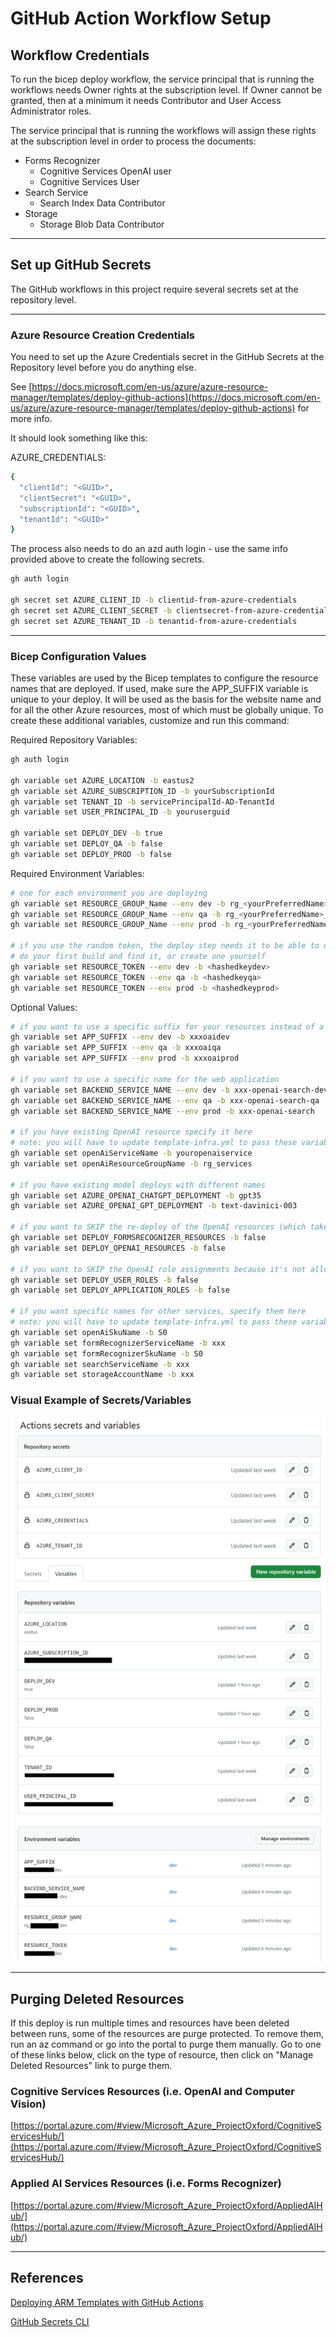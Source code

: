 # GitHub Action Workflow Setup

## Workflow Credentials

To run the bicep deploy workflow, the service principal that is running the workflows needs Owner rights at the subscription level. If Owner cannot be granted, then at a minimum it needs Contributor and User Access Administrator roles.

The service principal that is running the workflows will assign these rights at the subscription level in order to process the documents:

- Forms Recognizer
  - Cognitive Services OpenAI user
  - Cognitive Services User
- Search Service
  - Search Index Data Contributor
- Storage
  - Storage Blob Data Contributor

---

## Set up GitHub Secrets

The GitHub workflows in this project require several secrets set at the repository level.

---

### Azure Resource Creation Credentials

You need to set up the Azure Credentials secret in the GitHub Secrets at the Repository level before you do anything else.

See [https://docs.microsoft.com/en-us/azure/azure-resource-manager/templates/deploy-github-actions](https://docs.microsoft.com/en-us/azure/azure-resource-manager/templates/deploy-github-actions) for more info.

It should look something like this:

AZURE_CREDENTIALS:

``` bash
{
  "clientId": "<GUID>", 
  "clientSecret": "<GUID>", 
  "subscriptionId": "<GUID>", 
  "tenantId": "<GUID>"
}
```

The process also needs to do an azd auth login - use the same info provided above to create the following secrets.

``` bash
gh auth login

gh secret set AZURE_CLIENT_ID -b clientid-from-azure-credentials
gh secret set AZURE_CLIENT_SECRET -b clientsecret-from-azure-credentials
gh secret set AZURE_TENANT_ID -b tenantid-from-azure-credentials
```

---

### Bicep Configuration Values

These variables are used by the Bicep templates to configure the resource names that are deployed.  If used, make sure the APP_SUFFIX variable is unique to your deploy. It will be used as the basis for the website name and for all the other Azure resources, most of which must be globally unique.
To create these additional variables, customize and run this command:

Required Repository Variables:

``` bash
gh auth login

gh variable set AZURE_LOCATION -b eastus2
gh variable set AZURE_SUBSCRIPTION_ID -b yourSubscriptionId
gh variable set TENANT_ID -b servicePrincipalId-AD-TenantId
gh variable set USER_PRINCIPAL_ID -b youruserguid

gh variable set DEPLOY_DEV -b true
gh variable set DEPLOY_QA -b false
gh variable set DEPLOY_PROD -b false
```

Required Environment Variables:

``` bash
# one for each environment you are deploying
gh variable set RESOURCE_GROUP_Name --env dev -b rg_<yourPreferredName>_dev
gh variable set RESOURCE_GROUP_Name --env qa -b rg_<yourPreferredName>_qa
gh variable set RESOURCE_GROUP_Name --env prod -b rg_<yourPreferredName>_prod

# if you use the random token, the deploy step needs it to be able to deploy to the proper resource
# do your first build and find it, or create one yourself
gh variable set RESOURCE_TOKEN --env dev -b <hashedkeydev>
gh variable set RESOURCE_TOKEN --env qa -b <hashedkeyqa>
gh variable set RESOURCE_TOKEN --env prod -b <hashedkeyprod>
```

Optional Values:

``` bash
# if you want to use a specific suffix for your resources instead of a random token, specify this value
gh variable set APP_SUFFIX --env dev -b xxxoaidev
gh variable set APP_SUFFIX --env qa -b xxxoaiqa
gh variable set APP_SUFFIX --env prod -b xxxoaiprod

# if you want to use a specific name for the web application
gh variable set BACKEND_SERVICE_NAME --env dev -b xxx-openai-search-dev
gh variable set BACKEND_SERVICE_NAME --env qa -b xxx-openai-search-qa
gh variable set BACKEND_SERVICE_NAME --env prod -b xxx-openai-search

# if you have existing OpenAI resource specify it here
# note: you will have to update template-infra.yml to pass these variables in to main.bicep
gh variable set openAiServiceName -b youropenaiservice
gh variable set openAiResourceGroupName -b rg_services

# if you have existing model deploys with different names
gh variable set AZURE_OPENAI_CHATGPT_DEPLOYMENT -b gpt35
gh variable set AZURE_OPENAI_GPT_DEPLOYMENT -b text-davinici-003

# if you want to SKIP the re-deploy of the OpenAI resources (which take a long time)
gh variable set DEPLOY_FORMSRECOGNIZER_RESOURCES -b false
gh variable set DEPLOY_OPENAI_RESOURCES -b false

# if you want to SKIP the OpenAI role assignments because it's not allowed
gh variable set DEPLOY_USER_ROLES -b false
gh variable set DEPLOY_APPLICATION_ROLES -b false

# if you want specific names for other services, specify them here
# note: you will have to update template-infra.yml to pass these variables in to main.bicep
gh variable set openAiSkuName -b S0
gh variable set formRecognizerServiceName -b xxx
gh variable set formRecognizerSkuName -b S0
gh variable set searchServiceName -b xxx
gh variable set storageAccountName -b xxx
```

### Visual Example of Secrets/Variables

![Secrets/Variables Example](./Repo_Variables.png)

---

## Purging Deleted Resources

If this deploy is run multiple times and resources have been deleted between runs, some of the resources are purge protected.  To remove them, run an az command or go into the portal to purge them manually. Go to one of these links below, click on the type of resource, then click on "Manage Deleted Resources" link to purge them.

### Cognitive Services Resources (i.e. OpenAI and Computer Vision)

[https://portal.azure.com/#view/Microsoft_Azure_ProjectOxford/CognitiveServicesHub/](https://portal.azure.com/#view/Microsoft_Azure_ProjectOxford/CognitiveServicesHub/)

### Applied AI Services Resources (i.e. Forms Recognizer)

[https://portal.azure.com/#view/Microsoft_Azure_ProjectOxford/AppliedAIHub/](https://portal.azure.com/#view/Microsoft_Azure_ProjectOxford/AppliedAIHub/)

---

## References

[Deploying ARM Templates with GitHub Actions](https://docs.microsoft.com/en-us/azure/azure-resource-manager/templates/deploy-github-actions)

[GitHub Secrets CLI](https://cli.github.com/manual/gh_secret_set)
